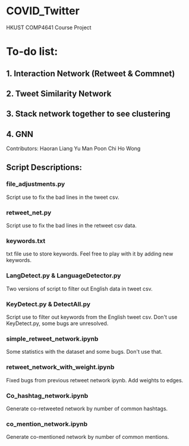 # COVID_Twitter
 HKUST COMP4641 Course Project
 
 # To-do list:
 ## 1. Interaction Network (Retweet & Commnet)
 ## 2. Tweet Similarity Network
 ## 3. Stack network together to see clustering
 ## 4. GNN
 
 Contributors: 
 Haoran Liang
 Yu Man Poon
 Chi Ho Wong

## Script Descriptions:
### file_adjustments.py
Script use to fix the bad lines in the tweet csv.
### retweet_net.py
Script use to fix the bad lines in the retweet csv data.
### keywords.txt
txt file use to store keywords. Feel free to play with it by adding new keywords.
### LangDetect.py & LanguageDetector.py
Two versions of script to filter out English data in tweet csv.
### KeyDetect.py & DetectAll.py
Script use to filter out keywords from the English tweet csv. Don't use KeyDetect.py, some bugs are unresolved.
### simple_retweet_network.ipynb
Some statistics with the dataset and some bugs. Don't use that.
### retweet_network_with_weight.ipynb
Fixed bugs from previous retweet network ipynb. Add weights to edges.
### Co_hashtag_network.ipynb
Generate co-retweeted network by number of common hashtags.
### co_mention_network.ipynb
Generate co-mentioned network by number of common mentions.
